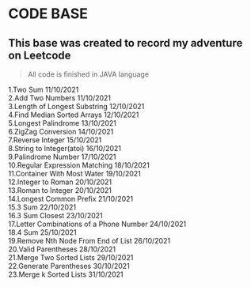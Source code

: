 # CODE BASE

## This base was created to record my adventure on Leetcode

> All code is finished in JAVA language

1.Two Sum  11/10/2021  
2.Add Two Numbers 11/10/2021  
3.Length of Longest Substring 12/10/2021  
4.Find Median Sorted Arrays 12/10/2021  
5.Longest Palindrome 13/10/2021  
6.ZigZag Conversion 14/10/2021  
7.Reverse Integer 15/10/2021  
8.String to Integer(atoi) 16/10/2021  
9.Palindrome Number  17/10/2021  
10.Regular Expression Matching 18/10/2021  
11.Container With Most Water 19/10/2021  
12.Integer to Roman 20/10/2021  
13.Roman to Integer 20/10/2021  
14.Longest Common Prefix 21/10/2021  
15.3 Sum 22/10/2021  
16.3 Sum Closest 23/10/2021  
17.Letter Combinations of a Phone Number 24/10/2021  
18.4 Sum 25/10/2021  
19.Remove Nth Node From End of List 26/10/2021  
20.Valid Parentheses 28/10/2021  
21.Merge Two Sorted Lists 29/10/2021  
22.Generate Parentheses 30/10/2021  
23.Merge k Sorted Lists 31/10/2021  
